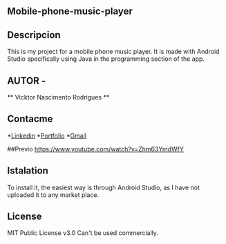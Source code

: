 ## Mobile-phone-music-player

## Descripcion

This is my project for a mobile phone music player. It is made with Android Studio specifically using Java in the programming section of the app.

## AUTOR -
** Vicktor Nascimento Rodrigues **

## Contacme
*[Linkedin](https://www.linkedin.com/in/vicktor-nascimento-rodrigues-a1817825a/)
*[Portfolio](https://vicktorwork.000webhostapp.com)
*[Gmail](vicktornascimento@gmail.com)

##Previo
https://www.youtube.com/watch?v=Zhm63YmdWfY

## Istalation 
To install it, the easiest way is through Android Studio, as I have not uploaded it to any market place.

## License
MIT Public License v3.0
Can't be used commercially.
